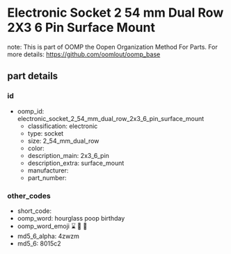 # Electronic Socket 2 54 mm Dual Row 2X3 6 Pin Surface Mount  

note: This is part of OOMP the Oopen Organization Method For Parts. For more details: https://github.com/oomlout/oomp_base

##  part details





### id
* oomp_id: electronic_socket_2_54_mm_dual_row_2x3_6_pin_surface_mount
  * classification: electronic
  * type: socket
  * size: 2_54_mm_dual_row
  * color: 
  * description_main: 2x3_6_pin
  * description_extra: surface_mount
  * manufacturer: 
  * part_number: 

### other_codes
* short_code: 
* oomp_word: hourglass poop birthday
* oomp_word_emoji :hourglass: :poop: :birthday:
* md5_6_alpha: 4zwzm
* md5_6: 8015c2